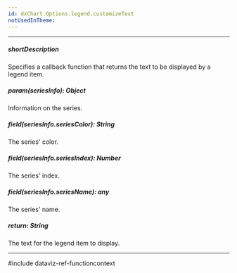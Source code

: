 ```yaml
---
id: dxChart.Options.legend.customizeText
notUsedInTheme: 
---
```

---
##### shortDescription
Specifies a callback function that returns the text to be displayed by a legend item.

##### param(seriesInfo): Object
Information on the series.

##### field(seriesInfo.seriesColor): String
The series' color.

##### field(seriesInfo.seriesIndex): Number
The series' index.

##### field(seriesInfo.seriesName): any
The series' name.

##### return: String
The text for the legend item to display.

---
#include dataviz-ref-functioncontext